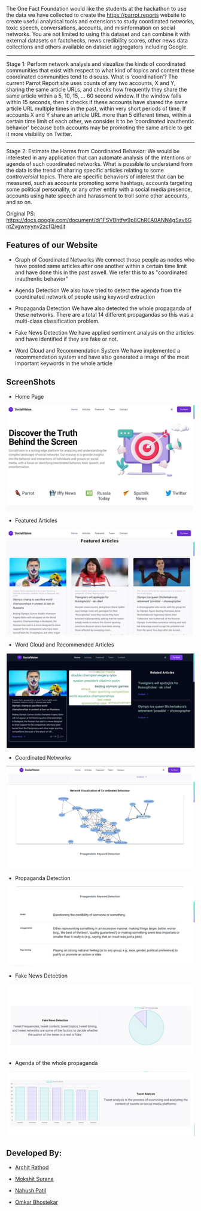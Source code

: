The One Fact Foundation would like the students at the hackathon to use the data
we have collected to create the https://parrot.reports website to create useful
analytical tools and extensions to study coordinated networks, toxic speech,
conversations, accounts, and misinformation on social networks. You are not
limited to using this dataset and can combine it with external datasets on factchecks, news credibility scores, other news data collections and others available on
dataset aggregators including Google.

----------
Stage 1: Perform network analysis and visualize the kinds of coordinated
communities that exist with respect to what kind of topics and content these
coordinated communities tend to discuss.
What is ‘coordination’? The current Parrot Report site uses counts of any two
accounts, X and Y, sharing the same article URLs, and checks how frequently they
share the same article within a 5, 10, 15, … 60 second window. If the window falls
within 15 seconds, then it checks if these accounts have shared the same article
URL multiple times in the past, within very short periods of time. If accounts X and Y share an article URL more than 5 different times, within a certain time limit of each other, we consider it to be ‘coordinated inauthentic behavior’ because both
accounts may be promoting the same article to get it more visibility on Twitter.

----------
Stage 2: Estimate the Harms from Coordinated Behavior: We would be interested
in any application that can automate analysis of the intentions or agenda of such
coordinated networks. What is possible to understand from the data is the trend of
sharing specific articles relating to some controversial topics. There are specific
behaviors of interest that can be measured, such as accounts promoting some
hashtags, accounts targeting some political personality, or any other entity with a
social media presence, accounts using hate speech and harassment to troll some
other accounts, and so on.

Original PS: https://docs.google.com/document/d/1FSVBhtfw9p8ChREA0ANN4gSav6GntZvgwnyynv2zcfQ/edit

## Features of our Website
- Graph of Coordinated Networks
We connect those people as nodes who have posted same articles after one another within a certain time limit and have done this in the past aswell. We refer this to as "coordinated inauthentic behavior"

- Agenda Detection
We also have tried to detect the agenda from the coordinated network of people using keyword extraction

- Propaganda Detection
We have also detected the whole propaganda of these networks. There are a total 14 different propagandas so this was a multi-class classification problem.

- Fake News Detection
We have applied sentiment analysis on the articles and have identified if they are fake or not.

- Word Cloud and Recommendation System
We have implemented a recommendation system and have also generated a image of the most important keywords in the whole article 

## ScreenShots

- Home Page
<img src="./screenshots/homescreen.jpeg"/>

- Featured Articles
<img src="./screenshots/featured_articles.jpeg"/>

- Word Cloud and Recommended Articles
<img src="./screenshots/wordcloud.jpeg"/>

- Coordinated Networks
<img src="./screenshots/Graph_of_coordinated_behaviour.jpeg"/>

- Propaganda Detection
<img src="./screenshots/propaganda_detection.jpeg"/>

- Fake News Detection
<img src="./screenshots/fake_news.jpeg"/>

- Agenda of the whole propaganda
<img src="./screenshots/agenda.jpeg"/>

## Developed By:

- [Archit Rathod](https://www.linkedin.com/in/archit-rathod/)

- [Mokshit Surana](https://www.linkedin.com/in/gigaMoksh/)

- [Nahush Patil](https://www.linkedin.com/in/nahush-patil-29a495221/)

- [Omkar Bhostekar](https://www.linkedin.com/in/omkar-bhostekar/)

